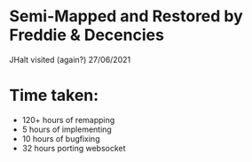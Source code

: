 # Semi-Mapped and Restored by Freddie & Decencies
JHalt visited (again?) 27/06/2021

# Time taken:
- 120+ hours of remapping
- 5 hours of implementing
- 10 hours of bugfixing
- 32 hours porting websocket

